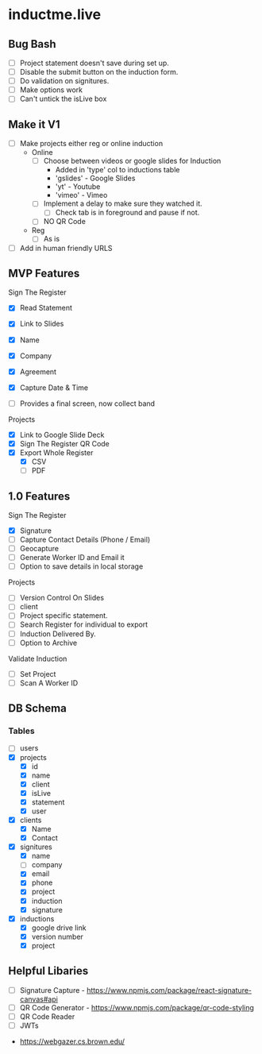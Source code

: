 # inductme.live

## Bug Bash

- [ ] Project statement doesn't save during set up.
- [ ] Disable the submit button on the induction form.
- [ ] Do validation on signitures.
- [ ] Make options work
- [ ] Can't untick the isLive box

## Make it V1

- [ ] Make projects either reg or online induction
  - Online
    - [ ] Choose between videos or google slides for Induction
      - Added in 'type' col to inductions table
      - 'gslides' - Google Slides
      - 'yt' - Youtube
      - 'vimeo' - Vimeo
    - [ ] Implement a delay to make sure they watched it.
      - [ ] Check tab is in foreground and pause if not.
    - [ ] NO QR Code
  - Reg
    - [ ] As is
- [ ] Add in human friendly URLS

## MVP Features

Sign The Register

- [x] Read Statement
- [x] Link to Slides

- [x] Name
- [x] Company
- [x] Agreement
- [x] Capture Date & Time

- [ ] Provides a final screen, now collect band

Projects

- [x] Link to Google Slide Deck
- [x] Sign The Register QR Code
- [x] Export Whole Register
  - [x] CSV
  - [ ] PDF

## 1.0 Features

Sign The Register

- [x] Signature
- [ ] Capture Contact Details (Phone / Email)
- [ ] Geocapture
- [ ] Generate Worker ID and Email it
- [ ] Option to save details in local storage

Projects

- [ ] Version Control On Slides
- [ ] client
- [ ] Project specific statement.
- [ ] Search Register for individual to export
- [ ] Induction Delivered By.
- [ ] Option to Archive

Validate Induction

- [ ] Set Project
- [ ] Scan A Worker ID

## DB Schema

### Tables

- [ ] users
- [x] projects
  - [x] id
  - [x] name
  - [x] client
  - [x] isLive
  - [x] statement
  - [x] user
- [x] clients
  - [x] Name
  - [x] Contact
- [x] signitures
  - [x] name
  - [ ] company
  - [x] email
  - [x] phone
  - [x] project
  - [x] induction
  - [x] signature
- [x] inductions
  - [x] google drive link
  - [x] version number
  - [x] project

## Helpful Libaries

- [ ] Signature Capture - https://www.npmjs.com/package/react-signature-canvas#api
- [ ] QR Code Generator - https://www.npmjs.com/package/qr-code-styling
- [ ] QR Code Reader
- [ ] JWTs
- https://webgazer.cs.brown.edu/
